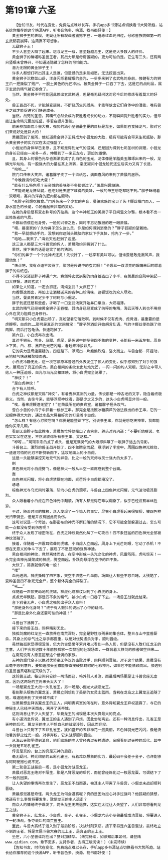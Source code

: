 # 第191章 六圣
        【告知书友，时代在变化，免费站点难以长存，手机app多书源站点切换看书大势所趋，站长给你推荐的这个换源APP，听书音色多、换源、找书都好使！】
       黄金狮子王的表现，无疑让所有观战者震撼不已，一道赤红血光扫过，号称兽族防御第一的玄武都要崩碎，这简直不可想象。
       无敌狮子王！
       不少人甚至大喊了起来。堪与龙王一战，甚至超越龙王，这是绝大多数人的评价。
       黄金狮子的确堪称圣兽王者，其战力那是毋庸置疑的。更为可怕的是，它生有三头，还有两只竖眼未曾睁开，不知道还隐藏了怎样的可怕能力。
       潜力无限的黄金狮子王！
       许多人都想打听出其主人是谁，但遗憾的是未能如愿，无法挖掘出来。
       黄金狮子沉稳如山岳，浑身闪烁着耀眼的金光，一步步来到了玄武龟的身前，强健有力的狮王爪一把撕裂了残尸，一股土黄色的光芒冲出，被黄金狮子一口吞了下去，这是它的战利品，属于玄武的精气被它吞食了。
       当然，黄金狮子不可能因此修出玄武神通，但是毫无疑问这对它今后的修炼有着莫大的好处。
       兽王百战不死，才能越变越强，不断经历生死搏杀，才能释放出它们身体中的潜能，唯有兽王之战才能促进它们快速成长。
       当然，战死的圣兽，其精气必然会成为获胜者成长的动力，不能瞬间提升胜者的实力，但却能让生命精元更加旺盛，等若在提升潜能。
       前来参加南荒斗兽大赛，强势的幼小圣兽最主要的目标是龙王，如果能吞食掉龙气，那对它们来说好处是巨大的！
       萧晨回到了居所，他知道黄金狮子王将成为小倔龙的大敌，极有可能有会带来生死威胁，那头黄金狮子的实力实在太过强盛了。
       小倔龙的身体早已复原，且不知是得到龙气的滋润，还是因为得到七彩圣树的调理，小倔龙的身长已经由一米多一点，伸展到了一米五左右，更加的雄健。
       且，其身上的银色光华也渐渐变成了乳白色的玉光，龙体像是羊脂美玉雕琢出来的一般，龙鳞光华灿灿，有一股强大的力量在其上流转，毫无疑问小倔龙险死还生后实力又有了长进。
       “哈哈……”
       院门口传来大笑声，诸葛胖子夹了一个油纸包，满面春风的来到了萧晨的居所。
       “今晚我请你们吃大餐！”
       “能有什么特色呢？天帝城的美味差不多都尝过了。”萧晨兴趣缺缺。
       “不能说是龙肝凤髓，但绝对是天底下难得的美味，一般的帝王想吃都吃不到。”胖子眯缝着一双眼睛，高兴的浑身的肥肉都在颤动。
       “死胖子别想吃独食。”门外传来一个少女的声音，曼德家族的宝贝丫头卡娜丝推门而入，一身水蓝色的长裙，令她看起来非常的灵动。
       在她的身后是有变态称号的齐拉奥，这个丰神如玉的美男子平日间温文尔雅，根本看不出一丝修炼者的气质。
       卡娜丝依偎在他身旁，一脸的兴奋之色，同时不忘记狠狠的瞪一眼萧晨。
       “喂，曼德家的丫头你鼻子怎么这么灵，你是如何得到消息的？”胖子狐疑的望着她。
       “我一早就想动手的，没想到你这贼头贼脑的家伙下手真快，抢先了一步。”
       “哈哈……我来了。”海云天也赶到了这里。
       这三波人都是三大斗兽宫的传人，萧晨隐约间猜到了什么。
       果然，接下来的话语证实了他的猜测。
       “你们的鼻子一个个比神犬还灵！先说好了，一起享有美味可以，但谁要是敢走漏风声，我跟他急！”
       “快点吧，我有点迫不及待了，那可是传说中的玄武啊！”卡娜丝一双漂亮的眼睛来回的瞟着胖子的油纸包。
       不得不说诸葛胖子神通广大，竟然将玄武崩裂的肉身给盗出了小半，在萧晨的庭院中架起一口大铁锅，清炖玄武！
       如果让人知道，一定会抓狂，清炖玄武？太疯狂了！
       肉香飘逸而出，再加上让酒楼送来的各种山珍海味，这顿饭吃的众人尽欢。
       当然，餐桌旁肯定少不了珂珂与小倔龙。
       胖子到底还是有些虚，才喝了一口玄武汤就开始鼻口窜血，大叹福薄。
       玄武的精气已经被黄金狮子王吞噬，其肉身已经变成了纯粹的龟精，海云天等人到也不用担心外在灵力阻碍己身修行。
       “明天那只小白虎要出场了，真盼望着它落败啊，到时候不仅有虎肉、虎骨酒，最重要的是虎鞭啊，白虎的……那可是真正的世间瑰宝！”胖子醉酒后开始胡言乱语，气的卡娜丝使劲踹了他两脚，而后打包龟汤，快速跑掉了。
       第六日，小白虎再次出场。
       其对手狮头、熊身、马腿、虎尾，是传说中的圣兽四不象的变种，长能有一米五左右，周身上下黄、白、棕、黑四色光芒闪耀，看起来神骏非凡。
       它的实力是毋庸置疑的，四足踏下，浮现出一片熊熊烈焰，浴火而立，斗兽台都一阵摇动，天地精气快速被聚拢而去。
       小白虎冷静无比，这一次它那原本普通的外表发生了惊人的变化，似乎感知到了对手的强大，展现出了真正的实力。黑白相间的条纹发出灿灿光芒，一闪一闪的灼人双眼，无形之中带人给人一种压迫感，白光与乌光交相辉映，将小白虎完全笼罩了。
       “神纹？！”
       “是白虎神纹！”
       台下有人惊呼。
       白虎之神纹那是天赐“神文”，有着鬼神莫测的力量，传说那是一种古老的文字，隐含着终极奥义。当然，古往今来，能够浮现神纹者，那是少之又少的，这头小白虎明显非同一般。
       “唉，看来虎鞭酒无望了！”在萧晨所在的贵宾室，诸葛胖子摇头叹气。
       雪白小兽的小爪子中抓着一根参王串，那完全是按照冰糖葫芦的做法做出的参王串，它的一双眼睁得大大的，通过水晶大屏幕好奇的打量着小白虎。
       “怎么样？有信心打败它吗？你要是能整趴下它，别说参王串，你就是想吃天神果，我都能给你买来几颗。”
       看到无良胖子如此教唆，萧晨急忙将他推出了贵宾室，转头对珂珂道：“不要听他瞎说，老老实实呆在这里，不然没收你所有参王串、灵芝糕。”
       “咿呀……”珂珂乖乖的点了点头，但是充满灵气的大眼却斜瞟了一眼胖子远去的背影。
       斗兽台上，激烈的兽王战开始了，四不象腾空而起，悬浮到了半空中，周围四色神光缭绕，一道道可怕的光刃不断劈斩而下，猛攻地面上的小白虎。
       这是一头能够操控天地元气的异兽，比之一般的咒师与灵士强大的太多了。
       刷
       黄色神光将小白虎劈飞，像是神火一般从半空一直席卷到整个台面。
       轰
       白色神光闪耀，将小白虎禁锢在地面，光芒将小白虎都淹没了。
       哧哧
       棕色神光与乌光同时罩落，斩向小白虎的颈项，斗兽台上四色神光闪耀，元气波动极其剧烈。
       众人眼看着小白虎在四色神光中翻滚，所有人都觉得它难以翻身了，似乎已经没有半丝胜算。
       不过，随着时间的推移，众人发现了一个惊人的事实，尽管小白虎看起来很狼狈，被四色神光扫来劈去，但是并没有因此而负伤。
       这可以说是一个奇迹，在那密布的神光不断扫落的情况下，它不可能全部躲避过去，怎么可能一点都没有受到伤害呢？
       终于众人发现了秘密所在，白虎之神纹竟然化解了一切攻击！四不象狂猛的四色神光全部被神纹消融了。
       接着，伴随着一声震耳欲聋的虎啸，小白虎人立而起，周身上下光芒刺眼，它动了杀机！不想在无意义的争斗下去了，展现了不愿显现的强势神通。
       黑白相间的神纹，竟然离体而去，在空中形成一头光之化的神虎，风雷阵阵，虎吼惊天！一头完全由神光凝聚成的神虎，腾空而起，扑跃向悬浮在空中的四不象。
       太快了，简直就像闪电一般！
       “噗”
       血光迸溅，神虎撕碎了四不象，天空中洒落一片血雨。场面让人有些不忍目睹，太残酷了，变种圣兽四不象死无全尸，整个躯体完全的碎裂了。
       “吼……”
       伴随着一声惊天动地的虎啸，神虎化成神纹回到了小白虎的身上。
       点点光华飘起，那是四不象的精气，被小白虎一口吞了下去，一场兽王战就此结束。
       台下鸦雀无声，小白虎之强势出乎众人意料！
       “那是身外化身吗？”终于有人颤抖的说出了心中的疑问。
       “那是比身外化身还要可怕的神通！”
       ……
       斗兽台下沸腾了。
       接下来的兽王战，同样精彩无比。
       独孤剑魔的红龙王一直放养在南荒深处，完全是野性与残暴的集合体，整日与山中蛮兽厮杀，其身上的杀气比之杀手都要重，以绝对优势虐杀对手，顺利晋级。
       虽然独孤家显得很没落，偌大的古堡常年累月难以看到一条人影，但是没有人敢打红龙王的主意，人们不会忘记数十年前独孤家一次祭祖的壮观场面，一群背着大铁剑的修者御空归来……
       在南荒没有人愿意招惹这个低调的家族。
       天神的后代金子以绝对优势毫无争议的击败对手，同样顺利晋级。对于这个结果，萧晨没有丝毫不感到意外，要知道那头金猿能够直接硬抗珂珂的七彩神光，如果它不能脱颖而出，那遇到的圣兽当真堪称逆天级的了。
       这轮兽王战，每日间只安排一两场而已，格外引人关注，而最后两场更是让斗兽宫座无虚席，因为这两场的主角来头太大了！
       一场是翼龙王大战一头孔雀王，另一场是小倔龙大战恶龙王。
       看到那头银色的翼龙王，萧晨立刻想到了美丽的女灵士蓝雨，当初在龙岛之上翼龙王追随了她，难道她来到了天帝城不成？
       当萧晨想去拜访翼龙王的主人，问明贵宾室的所在时，意外得知翼龙王弃权退赛了，与它的神秘主人已经冲天而去，离开了天帝城。
       这则消息让不少人失望了，毕竟龙王的出现是本次大赛最大的亮点。
       有小道消息传说，翼龙王的主人遇到了麻烦，因此匆匆离去。还有一种消息传出，孔雀王是天神的后代，翼龙王的主人不想自己的战宠涉险，因此而弃权。
       斗兽台上只剩下了五彩孔雀王，犹如盛开的五彩神花一般美丽，五色神羽光芒闪闪，像是流动着的梦之炫光一般。对手弃权，它未战却顺利晋级。
       从海云天那里得到消息，他们家族的老人曾经去过天神遗迹，亲眼看到过天神的后代，其中一头就是五彩孔雀王。
       传言是真的，台上的真是天神的后裔。
       毫无疑问，神光绚丽的五彩孔雀王，有着难以想象的实力，最起码不会差于金子，也许能够与珂珂硬撼也说不定。
       第二轮兽王战最后一场，是小倔龙对战恶龙王。
       萧晨对恶龙王绝对不陌生，那是八臂恶龙的后代，而他曾经炼化过一枚恶龙蛋，可谓结下了不一般的因果。
       让人失望的事情再次发生了，恶龙王不战而退，被其主人带离了斗兽宫，小倔龙未战却顺利晋级。
       萧晨感觉甚是奇怪，两头龙王为何会退赛呢？真的是因为担心对手过强吗？他狐疑的猜想，难道有什么事情将要发生，致使龙王的主人退走？
       而众人的情绪终于爆发了，两头龙王无故退赛，这实在太过让人失望了，人们非常想看到龙王之战。
       黄金狮子王、红龙王、小白虎、金子、孔雀王、小倔龙六头小圣兽最后成功晋级，将要进入下一轮决战，争夺最后的南荒兽王。
       至此，斗兽大赛终于进入到了最后阶段，决战时刻来临，接下来将是六圣兽混战，最终屹立不倒的王者，将是本届斗兽大赛的无上王，是真正的王上王。
       坐庄，六小圣兽谁将胜出？猜对加精华。(未完待续，如欲知后事如何，请登陆www.qidian.com，章节更多，支持作者，支持正版阅读！)（未完待续）
       【告知书友，时代在变化，免费站点难以长存，手机app多书源站点切换看书大势所趋，站长给你推荐的这个换源APP，听书音色多、换源、找书都好使！】